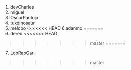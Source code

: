 1. devCharles
2. miguel
3. OscarPantoja
4. tuxdinosaur
5. melobo
<<<<<<< HEAD
6.adanmc
=======
6. dered
<<<<<<< HEAD
>>>>>>> master
=======
7. LobRabGar
>>>>>>> master
